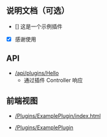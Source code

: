 ## 说明文档（可选）

- [] 这是一个示例插件
- [x] 感谢使用

## API

- [/api/plugins/Hello](/api/plugins/Hello)
  - 通过插件 Controller 响应

## 前端视图

- [/Plugins/ExamplePlugin/index.html](/Plugins/ExamplePlugin/index.html)

- [/Plugins/ExamplePlugin](/Plugins/ExamplePlugin)

